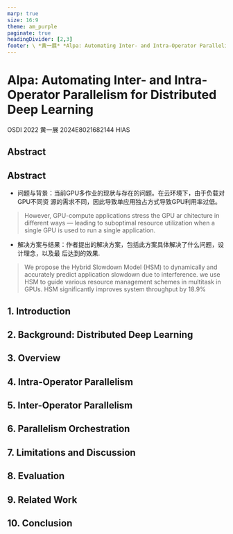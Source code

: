 ```yaml
---
marp: true
size: 16:9
theme: am_purple
paginate: true
headingDivider: [2,3]
footer: \ *黄一展* *Alpa: Automating Inter- and Intra-Operator Parallelism for Distributed Deep Learning* *2024年1月13日（v1.3）*
---
```


<!-- _class: cover_a 
<!-- _header: "" --> 
<!-- _footer: "" --> 
<!-- _paginate: "" --> 

# Alpa: Automating Inter- and Intra-Operator Parallelism for Distributed Deep Learning

OSDI 2022
黄一展 
2024E8021682144 
HIAS


## Abstract
<!-- _class: trans -->
<!-- _footer: "" -->
<!-- _paginate: "" -->

## Abstract
- 问题与背景：当前GPU多作业的现状与存在的问题。在云环境下，由于负载对GPU不同资
源的需求不同，因此导致单应用独占方式导致GPU利用率过低。
> However, GPU-compute applications stress the GPU 
ar chitecture in different ways — leading to suboptimal resource utilization when a 
single GPU is used to run a single application.

- 解决方案与结果：作者提出的解决方案，包括此方案具体解决了什么问题，设计理念，以及最
后达到的效果.
> We propose the Hybrid Slowdown Model (HSM) to 
dynamically and accurately predict application slowdown due to interference.
we use HSM to guide various resource management schemes in multitask in GPUs. 
HSM significantly improves system throughput by 18.9%

## 1. Introduction
<!-- _class: trans -->
<!-- _footer: "" -->
<!-- _paginate: "" -->


## 2. Background: Distributed Deep Learning
<!-- _class: trans -->
<!-- _footer: "" -->
<!-- _paginate: "" -->


## 3. Overview
<!-- _class: trans -->
<!-- _footer: "" -->
<!-- _paginate: "" -->
 

## 4. Intra-Operator Parallelism
<!-- _class: trans -->
<!-- _footer: "" -->
<!-- _paginate: "" -->


## 5. Inter-Operator Parallelism
<!-- _class: trans -->
<!-- _footer: "" -->
<!-- _paginate: "" -->


## 6. Parallelism Orchestration
<!-- _class: trans -->
<!-- _footer: "" -->
<!-- _paginate: "" -->


## 7. Limitations and Discussion
<!-- _class: trans -->
<!-- _footer: "" -->
<!-- _paginate: "" -->


## 8. Evaluation
<!-- _class: trans -->
<!-- _footer: "" -->
<!-- _paginate: "" -->


## 9. Related Work
<!-- _class: trans -->
<!-- _footer: "" -->
<!-- _paginate: "" -->


## 10. Conclusion
<!-- _class: trans -->
<!-- _footer: "" -->
<!-- _paginate: "" -->